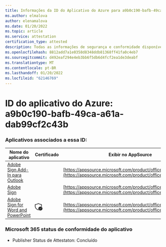 ```yaml
---
title: Informações da ID do Aplicativo do Azure para a9b0c190-bafb-49ca-a61a-dab99cf2c43b
ms.author: elmalova
author: elenamalova
ms.date: 01/20/2022
ms.topic: article
ms.service: attestation
certification_type: attested
description: Todas as informações de segurança e conformidade disponíveis para a9b0c190-bafb-49ca-a61a-dab99cf2c43b.
ms.openlocfilehash: 8812add7a1e0358d8348ddb81368ff41fa0c4eb7
ms.sourcegitcommit: d492eaf294e4eb3bb6f5db6d4fcf2ea1de3deabf
ms.translationtype: MT
ms.contentlocale: pt-BR
ms.lasthandoff: 01/20/2022
ms.locfileid: "62146769"
---
```

# <a name="azure-app-id-a9b0c190-bafb-49ca-a61a-dab99cf2c43b"></a>ID do aplicativo do Azure: a9b0c190-bafb-49ca-a61a-dab99cf2c43b


### <a name="apps-associated-with-this-id"></a>Aplicativos associados a essa ID:
| **Nome do aplicativo** | **Certificado** | **Exibir no AppSource** |
|--------------|---------------|-----------------------|
| [Adobe Sign Add-In para Outlook](https://docs.microsoft.com/microsoft-365-app-certification/forward/WA104381158) |  | [https://appsource.microsoft.com/product/office/WA104381158](https://appsource.microsoft.com/product/office/WA104381158) |
| [Adobe Sign](https://docs.microsoft.com/microsoft-365-app-certification/forward/WA104381233) |  | [https://appsource.microsoft.com/product/office/WA104381233](https://appsource.microsoft.com/product/office/WA104381233) |
| [Adobe Sign for Word and PowerPoint](https://docs.microsoft.com/microsoft-365-app-certification/forward/WA104381155) | <img alt="Certified application badge" src="../media/certified-badge.png" height="25" width="25" /> | [https://appsource.microsoft.com/product/office/WA104381155](https://appsource.microsoft.com/product/office/WA104381155) |

### <a name="microsoft-365-app-compliance-status"></a>Microsoft 365 status de conformidade do aplicativo
- Publisher Status de Attestaton: Concluído
